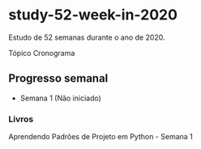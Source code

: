 # study-52-week-in-2020

Estudo de 52 semanas durante o ano de 2020.

Tópico
Cronograma

## Progresso semanal
- Semana 1 (Não iniciado)

### Livros
Aprendendo Padrões de Projeto em Python - Semana 1
